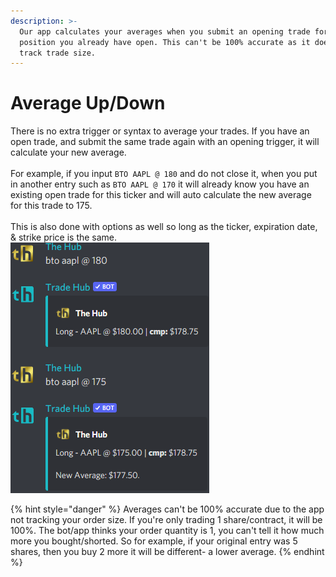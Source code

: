 ```yaml
---
description: >-
  Our app calculates your averages when you submit an opening trade for a
  position you already have open. This can't be 100% accurate as it doesn't
  track trade size.
---
```


# Average Up/Down

There is no extra trigger or syntax to average your trades. If you have an open trade, and submit the same trade again with an opening trigger, it will calculate your new average.\
\
For example, if you input `BTO AAPL @ 180` and do not close it, when you put in another entry such as `BTO AAPL @ 170` it will already know you have an existing open trade for this ticker and will auto calculate the new average for this trade to 175.\
\
This is also done with options as well so long as the ticker, expiration date, & strike price is the same.\
![](<../.gitbook/assets/image (96).png>)

{% hint style="danger" %}
Averages can't be 100% accurate due to the app not tracking your order size. If you're only trading 1 share/contract, it will be 100%. The bot/app thinks your order quantity is 1, you can't tell it how much more you bought/shorted. So for example, if your original entry was 5 shares, then you buy 2 more it will be different- a lower average.
{% endhint %}
